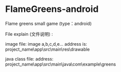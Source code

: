 # FlameGreens-android
Flame greens small game (type：android)

File explain (文件说明) :

image file:
image a,b,c,d,e... address is: project_name\app\src\main\res\drawable

java class file:
address: project_name\app\src\main\java\com\example\greens
